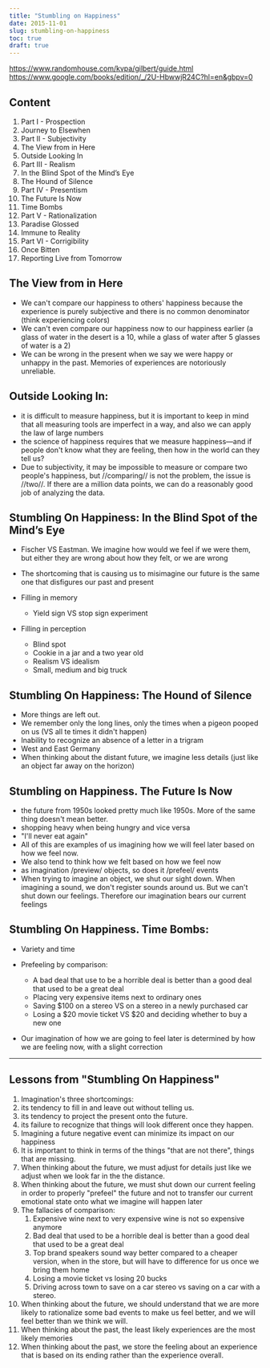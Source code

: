```yaml
---
title: "Stumbling on Happiness"
date: 2015-11-01
slug: stumbling-on-happiness
toc: true
draft: true
---
```


https://www.randomhouse.com/kvpa/gilbert/guide.html
https://www.google.com/books/edition/_/2U-HbwwjR24C?hl=en&gbpv=0

## Content
1. Part I - Prospection
  1. Journey to Elsewhen
2. Part II - Subjectivity
  2. The View from in Here
  3. Outside Looking In
3. Part III - Realism
  4. In the Blind Spot of the Mind’s Eye
  5. The Hound of Silence
4. Part IV - Presentism
  6. The Future Is Now
  7. Time Bombs
5. Part V - Rationalization
  8. Paradise Glossed
  9. Immune to Reality
6. Part VI - Corrigibility
  10. Once Bitten
  11. Reporting Live from Tomorrow



## The View from in Here

- We can't compare our happiness to others' happiness because the experience is purely subjective and there is no common denominator (think experiencing colors)
- We can't even compare our happiness now to our happiness earlier (a glass of water in the desert is a 10, while a glass of water after 5 glasses of water is a 2)
- We can be wrong in the present when we say we were happy or unhappy in  the past. Memories of experiences are notoriously unreliable.

## Outside Looking In:

- it is difficult to measure happiness, but it is important to keep in mind that all measuring tools are imperfect in a way, and also we can apply the law of large numbers
- the science of happiness requires that we measure happiness—and if people don't know what they are feeling, then how in the world can they tell us?
- Due to subjectivity, it may be impossible to measure or compare two people's happiness, but //comparing// is not the problem, the issue is //two//. If there are a million data points, we can do a reasonably good job of analyzing the data.

## Stumbling On Happiness: In the Blind Spot of the Mind’s Eye

- Fischer VS Eastman. We imagine how would we feel if we were them, but either they are wrong about how they felt, or we are wrong
- The shortcoming that is causing us to misimagine our future is the same one that disfigures our past and present
- Filling in memory
	- Yield sign VS stop sign experiment

- Filling in perception
	- Blind spot
	- Cookie in a jar and a two year old
	- Realism VS idealism
	- Small, medium and big truck

## Stumbling On Happiness: The Hound of Silence

- More things are left out.
- We remember only the long lines, only the times when a pigeon pooped on us (VS all te times it didn't happen)
- Inability to recognize an absence of a letter in a trigram
- West and East Germany
- When thinking about the distant future, we imagine less details (just like an object far away on the horizon)

## Stumbling on Happiness. The Future Is Now

- the future from 1950s looked pretty much like 1950s. More of the same thing doesn't mean better.
- shopping heavy when being hungry and vice versa
- "I'll never eat again"
- All of this are examples of us imagining how we will feel later based on how we feel now.
- We also tend to think how we felt based on how we feel now
- as imagination /preview/ objects, so does it /prefeel/ events
- When trying to imagine an object, we shut our sight down. When imagining a sound, we don't register sounds around us. But we can't shut down our feelings. Therefore our imagination bears our current feelings

## Stumbling On Happiness. Time Bombs:

- Variety and time
- Prefeeling by comparison:
	- A bad deal that use to be a horrible deal is better than a good deal that used to be a great deal
	- Placing very expensive items next to ordinary ones
	- Saving $100 on a stereo VS on a stereo in a newly purchased car
	- Losing a $20 movie ticket VS $20 and deciding whether to buy a new one

- Our imagination of how we are going to feel later is determined by how we are feeling now, with a slight correction


---

## Lessons from "Stumbling On Happiness"

1. Imagination's three shortcomings:
  1. its tendency to fill in and leave out without telling us.
  2. its tendency to project the present onto the future.
  3. its failure to recognize that things will look different once they happen.
2. Imagining a future negative event can minimize its impact on our happiness
3. It is important to think in terms of the things "that are not there", things that are missing.
4. When thinking about the future, we must adjust for details just like we adjust when we look far in the the distance.
5. When thinking about the future, we must shut down our current feeling in order to properly "prefeel" the future and not to transfer our current emotional state onto what we imagine will happen later
6. The fallacies of comparison:
	1. Expensive wine next to very expensive wine is not so expensive anymore
	2. Bad deal that used to be a horrible deal is better than a good deal that used to be a great deal
	3. Top brand speakers sound way better compared to a cheaper version, when in the store, but will have to difference for us once we bring them home
	4. Losing a movie ticket vs losing 20 bucks
	5. Driving across town to save on a car stereo vs saving on a car with a stereo.
7. When thinking about the future, we should understand that we are more likely to rationalize some bad events to make us feel better, and we will feel better than we think we will.
8. When thinking about the past, the least likely experiences are the most likely memories
9. When thinking about the past, we store the feeling about an experience that is based on its ending rather than the experience overall.